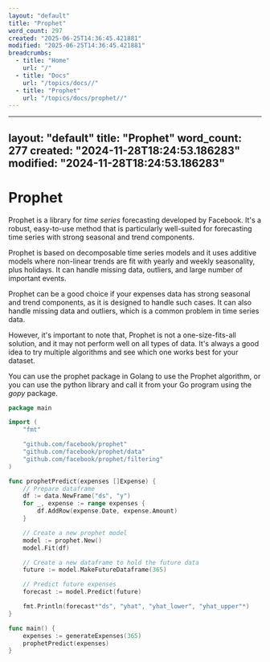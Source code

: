 ```yaml
---
layout: "default"
title: "Prophet"
word_count: 297
created: "2025-06-25T14:36:45.421881"
modified: "2025-06-25T14:36:45.421881"
breadcrumbs:
  - title: "Home"
    url: "/"
  - title: "Docs"
    url: "/topics/docs//"
  - title: "Prophet"
    url: "/topics/docs/prophet//"
---
```

---
layout: "default"
title: "Prophet"
word_count: 277
created: "2024-11-28T18:24:53.186283"
modified: "2024-11-28T18:24:53.186283"
---
# Prophet

Prophet is a library for *time series* forecasting developed by Facebook. It's a robust, easy-to-use method that is particularly well-suited for forecasting time series with strong seasonal and trend components.


Prophet is based on decomposable time series models and it uses additive models where non-linear trends are fit with yearly and weekly seasonality, plus holidays. It can handle missing data, outliers, and large number of important events.

Prophet can be a good choice if your expenses data has strong seasonal and trend components, as it is designed to handle such cases. It can also handle missing data and outliers, which is a common problem in time series data.

However, it's important to note that, Prophet is not a one-size-fits-all solution, and it may not perform well on all types of data. It's always a good idea to try multiple algorithms and see which one works best for your dataset.

You can use the prophet package in Golang to use the Prophet algorithm, or you can use the python library and call it from your Go program using the *gopy* package.

```go
package main

import (
    "fmt"

    "github.com/facebook/prophet"
    "github.com/facebook/prophet/data"
    "github.com/facebook/prophet/filtering"
)

func prophetPredict(expenses []Expense) {
    // Prepare dataframe
    df := data.NewFrame("ds", "y")
    for _, expense := range expenses {
        df.AddRow(expense.Date, expense.Amount)
    }

    // Create a new prophet model
    model := prophet.New()
    model.Fit(df)

    // Create a new dataframe to hold the future data
    future := model.MakeFutureDataframe(365)

    // Predict future expenses
    forecast := model.Predict(future)

    fmt.Println(forecast*"ds", "yhat", "yhat_lower", "yhat_upper"*)
}

func main() {
    expenses := generateExpenses(365)
    prophetPredict(expenses)
}
```

